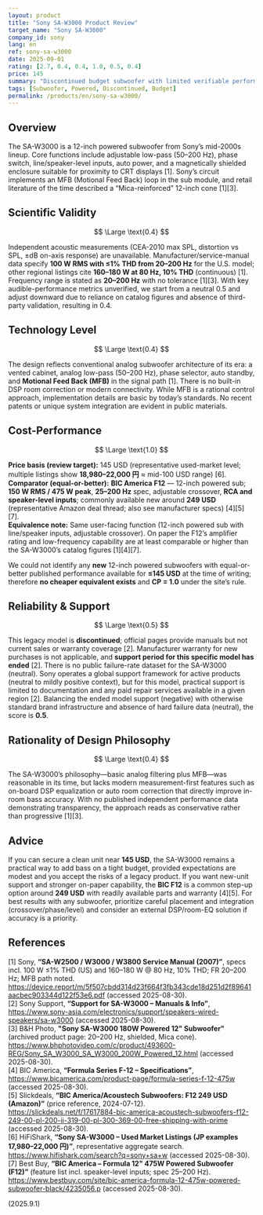 ```yaml
---
layout: product
title: "Sony SA-W3000 Product Review"
target_name: "Sony SA-W3000"
company_id: sony
lang: en
ref: sony-sa-w3000
date: 2025-09-01
rating: [2.7, 0.4, 0.4, 1.0, 0.5, 0.4]
price: 145
summary: "Discontinued budget subwoofer with limited verifiable performance but strong cost-effectiveness in the used market"
tags: [Subwoofer, Powered, Discontinued, Budget]
permalink: /products/en/sony-sa-w3000/
---
```


## Overview

The SA-W3000 is a 12-inch powered subwoofer from Sony’s mid-2000s lineup. Core functions include adjustable low-pass (50–200 Hz), phase switch, line/speaker-level inputs, auto power, and a magnetically shielded enclosure suitable for proximity to CRT displays [1]. Sony’s circuit implements an MFB (Motional Feed Back) loop in the sub module, and retail literature of the time described a “Mica-reinforced” 12-inch cone [1][3].

## Scientific Validity

$$ \Large \text{0.4} $$

Independent acoustic measurements (CEA-2010 max SPL, distortion vs SPL, ±dB on-axis response) are unavailable. Manufacturer/service-manual data specify **100 W RMS with ≤1% THD from 20–200 Hz** for the U.S. model; other regional listings cite **160–180 W at 80 Hz, 10% THD** (continuous) [1]. Frequency range is stated as **20–200 Hz** with no tolerance [1][3]. With key audible-performance metrics unverified, we start from a neutral 0.5 and adjust downward due to reliance on catalog figures and absence of third-party validation, resulting in 0.4.

## Technology Level

$$ \Large \text{0.4} $$

The design reflects conventional analog subwoofer architecture of its era: a vented cabinet, analog low-pass (50–200 Hz), phase selector, auto standby, and **Motional Feed Back (MFB)** in the signal path [1]. There is no built-in DSP room correction or modern connectivity. While MFB is a rational control approach, implementation details are basic by today’s standards. No recent patents or unique system integration are evident in public materials.

## Cost-Performance

$$ \Large \text{1.0} $$

**Price basis (review target):** 145 USD (representative used-market level; multiple listings show **18,980–22,000 円** ≈ mid-100 USD range) [6].  
**Comparator (equal-or-better):** **BIC America F12** — 12-inch powered sub; **150 W RMS / 475 W peak**, **25–200 Hz** spec, adjustable crossover, **RCA and speaker-level inputs**; commonly available new around **249 USD** (representative Amazon deal thread; also see manufacturer specs) [4][5][7].  
**Equivalence note:** Same user-facing function (12-inch powered sub with line/speaker inputs, adjustable crossover). On paper the F12’s amplifier rating and low-frequency capability are at least comparable or higher than the SA-W3000’s catalog figures [1][4][7].

We could not identify any **new** 12-inch powered subwoofers with equal-or-better published performance available for **≤145 USD** at the time of writing; therefore **no cheaper equivalent exists** and **CP = 1.0** under the site’s rule.

## Reliability & Support

$$ \Large \text{0.5} $$

This legacy model is **discontinued**; official pages provide manuals but not current sales or warranty coverage [2]. Manufacturer warranty for new purchases is not applicable, and **support period for this specific model has ended** [2]. There is no public failure-rate dataset for the SA-W3000 (neutral). Sony operates a global support framework for active products (neutral to mildly positive context), but for this model, practical support is limited to documentation and any paid repair services available in a given region [2]. Balancing the ended model support (negative) with otherwise standard brand infrastructure and absence of hard failure data (neutral), the score is **0.5**.

## Rationality of Design Philosophy

$$ \Large \text{0.4} $$

The SA-W3000’s philosophy—basic analog filtering plus MFB—was reasonable in its time, but lacks modern measurement-first features such as on-board DSP equalization or auto room correction that directly improve in-room bass accuracy. With no published independent performance data demonstrating transparency, the approach reads as conservative rather than progressive [1][3].

## Advice

If you can secure a clean unit near **145 USD**, the SA-W3000 remains a practical way to add bass on a tight budget, provided expectations are modest and you accept the risks of a legacy product. If you want new-unit support and stronger on-paper capability, the **BIC F12** is a common step-up option around **249 USD** with readily available parts and warranty [4][5]. For best results with any subwoofer, prioritize careful placement and integration (crossover/phase/level) and consider an external DSP/room-EQ solution if accuracy is a priority.

## References

[1] Sony, **“SA-W2500 / W3000 / W3800 Service Manual (2007)”**, specs incl. 100 W ≤1% THD (US) and 160–180 W @ 80 Hz, 10% THD; FR 20–200 Hz; MFB path noted. https://device.report/m/5f507cbdd314d23f664f3fb343cde18d251d2f89641aacbec903344d122f53e6.pdf (accessed 2025-08-30).  
[2] Sony Support, **“Support for SA-W3000 – Manuals & Info”**, https://www.sony-asia.com/electronics/support/speakers-wired-speakers/sa-w3000 (accessed 2025-08-30).  
[3] B&H Photo, **"Sony SA-W3000 180W Powered 12" Subwoofer"** (archived product page: 20–200 Hz, shielded, Mica cone). https://www.bhphotovideo.com/c/product/493600-REG/Sony_SA_W3000_SA_W3000_200W_Powered_12.html (accessed 2025-08-30).  
[4] BIC America, **“Formula Series F-12 – Specifications”**, https://www.bicamerica.com/product-page/formula-series-f-12-475w (accessed 2025-08-30).  
[5] Slickdeals, **“BIC America/Acoustech Subwoofers: F12 249 USD (Amazon)”** (price reference, 2024-07-12). https://slickdeals.net/f/17617884-bic-america-acoustech-subwoofers-f12-249-00-pl-200-ii-319-00-pl-300-369-00-free-shipping-with-prime (accessed 2025-08-30).  
[6] HiFiShark, **“Sony SA-W3000 – Used Market Listings (JP examples 17,980–22,000 円)”**, representative aggregate search. https://www.hifishark.com/search?q=sony+sa+w (accessed 2025-08-30).  
[7] Best Buy, **“BIC America – Formula 12" 475W Powered Subwoofer (F12)”** (feature list incl. speaker-level inputs; spec 25–200 Hz). https://www.bestbuy.com/site/bic-america-formula-12-475w-powered-subwoofer-black/4235056.p (accessed 2025-08-30).

(2025.9.1)


